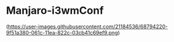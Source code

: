 # Manjaro-i3wmConf
(https://user-images.githubusercontent.com/21184536/68794220-9f51a380-061c-11ea-822c-03cb41c69ef9.png)
